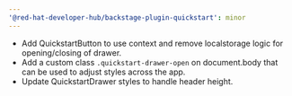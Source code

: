 ```yaml
---
'@red-hat-developer-hub/backstage-plugin-quickstart': minor
---
```


- Add QuickstartButton to use context and remove localstorage logic for opening/closing of drawer.
- Add a custom class `.quickstart-drawer-open` on document.body that can be used to adjust styles across the app.
- Update QuickstartDrawer styles to handle header height.
